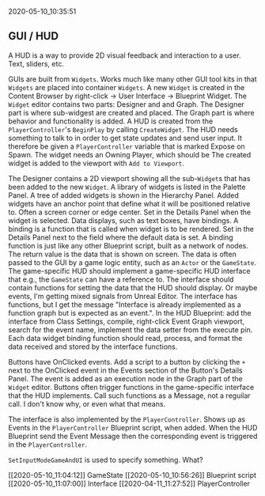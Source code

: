 2020-05-10_10:35:51

## GUI / HUD

A HUD is a way to provide 2D visual feedback and interaction to a user.
Text, sliders, etc.


GUIs are built from `Widgets`.
Works much like many other GUI tool kits in that `Widgets` are placed into container `Widgets`.
A new `Widget` is created in the Content Browser by right-click → User Interface → Blueprint Widget.
The `Widget` editor contains two parts: Designer and and Graph.
The Designer part is where sub-widgest are created and placed.
The Graph part is where behavior and functionality is added.
A HUD is created from the `PlayerController`'s `BeginPlay` by calling `CreateWidget`.
The HUD needs something to talk to in order to get state updates and send user input.
It therefore be given a `PlayerController` variable that is marked Expose on Spawn.
The widget needs an Owning Player, which should be <TODO more text here.>
The created widget is added to the viewport with `Add to Viewport`.


The Designer contains a 2D viewport showing all the sub-`Widget`s that has been added to the new `Widget`.
A library of widgets is listed in the Palette Panel.
A tree of added widgets is shown in the Hierarchy Panel.
Added widgets have an anchor point that define what it will be positioned relative to.
Often a screen corner or edge center.
Set in the Details Panel when the widget is selected.
Data displays, such as text boxes, have bindings.
A binding is a function that is called when widget is to be rendered.
Set in the Details Panel next to the field where the default data is set.
A binding function is just like any other Blueprint script, built as a network of nodes.
The return value is the data that is shown on screen.
The data is often passed to the GUI by a game logic entity, such as an `Actor` or the `GameState`.
The game-specific HUD should implement a game-specific HUD interface that e.g., the `GameState` can have a reference to.
The interface should contain functions for setting the data that the HUD should display.
Or maybe events, I'm getting mixed signals from Unreal Editor.
The interface has functions, but I get the message "Interface <name> is already implemented as a function graph but is expected as an event.".
In the HUD Blueprint: add the interface from Class Settings, compile, right-click Event Graph viewport, search for the event name, implement the data setter from the execute pin.
Each data widget binding function should read, process, and format the data received and stored by the interface functions.


Buttons have OnClicked events.
Add a script to a button by clicking the `+` next to the OnClicked event in the Events section of the Button's Details Panel.
The event is added as an execution node in the Graph part of the `Widget` editor.
Buttons often trigger functions in the game-specific interface that the HUD implements.
Call such functions as a Message, not a reguilar call.
I don't know why, or even what that means.

The interface is also implemented by the `PlayerController`.
Shows up as Events in the `PlayerController` Blueprint script, when added.
When the HUD Blueprint send the Event Message then the corresponding event is triggered in the `PlayerController`.


`SetInputModeGameAndUI` is used to specify something. What?

[[2020-05-10_11:04:12]] GameState
[[2020-05-10_10:56:26]] Blueprint script
[[2020-05-10_11:07:00]] Interface
[[2020-04-11_11:27:52]] PlayerController